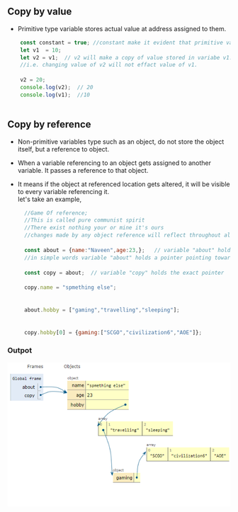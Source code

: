 ## Copy by value

* Primitive type variable stores actual value at address assigned to them.

```js
    const constant = true; //constant make it evident that primitive variable store actual value in them.
    let v1  = 10; 
    let v2 = v1;  // v2 will make a copy of value stored in variabe v1.
    //i.e. changing value of v2 will not effact value of v1.

    v2 = 20;
    console.log(v2);  // 20
    console.log(v1);  //10
 
```

## Copy by reference  

* Non-primitive variables type such as an object, do not store the object itself, but a reference to object.
* When a variable referencing to an object gets assigned to another variable. It passes a reference to that object.
* It means if the object at referenced location gets altered, it will be visible to every variable referencing it.  
  let's take an example, 

  ```js
    //Game Of reference;
    //This is called pure communist spirit
    //There exist nothing your or mine it's ours
    //changes made by any object reference will reflect throughout all references

    const about = {name:"Naveen",age:23,};   // variable "about" holds holds refrence to object not object itself
    //in simple words variable "about" holds a pointer pointing towards object stored somewhere in memory
    
    const copy = about;  // variable "copy" holds the exact pointer  

    copy.name = "spmething else"; 
    

    about.hobby = ["gaming","travelling","sleeping"];


    copy.hobby[0] = {gaming:["SCGO","civilization6","AOE"]};
  ```

### Outpot

![output](./images/refrence.png)